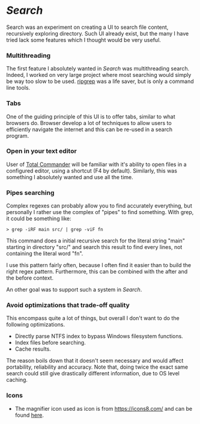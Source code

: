 # *Search*

Search was an experiment on creating a UI to search file content, recursively
exploring directory. Such UI already exist, but the many I have tried lack some
features which I thought would be very useful.

### Multithreading

The first feature I absolutely wanted in *Search* was multithreading search.
Indeed, I worked on very large project where most searching would simply be
way too slow to be used. [ripgrep](https://github.com/BurntSushi/ripgrep) was
a life saver, but is only a command line tools.

### Tabs

One of the guiding principle of this UI is to offer tabs, similar to what
browsers do. Browser develop a lot of techniques to allow users to efficiently
navigate the internet and this can be re-used in a search program.

### Open in your text editor

User of [Total Commander](https://www.ghisler.com/) will be familiar with it's
ability to open files in a configured editor, using a shortcut (F4 by default).
Similarly, this was something I absolutely wanted and use all the time.


### Pipes searching

Complex regexes can probably allow you to find accurately everything, but
personally I rather use the complex of "pipes" to find something. With grep,
it could be something like:
```
> grep -iRF main src/ | grep -viF fn
```
This command does a initial recursive search for the literal string "main"
starting in directory "src/" and search this result to find every lines, not
containing the literal word "fn".

I use this pattern fairly often, because I often find it easier than to build
the right regex pattern. Furthermore, this can be combined with the after and
the before context.

An other goal was to support such a system in *Search*.

### Avoid optimizations that trade-off quality

This encompass quite a lot of things, but overall I don't want to do the
following optimizations.
- Directly parse NTFS index to bypass Windows filesystem functions.
- Index files before searching.
- Cache results.

The reason boils down that it doesn't seem necessary and would affect
portability, reliability and accuracy. Note that, doing twice the exact
same search could still give drastically different information, due to
OS level caching.

### Icons
- The magnifier icon used as icon is from https://icons8.com/ and can be found [here](https://icons8.com/icon/p3miLroKw4iR/magnifying-glass-tilted-left).
